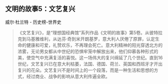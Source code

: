 ## 文明的故事5：文艺复兴

威尔·杜兰特  -  历史榜-世界史

> 《文艺复兴》，是“理想国经典馆”系列作品《文明的故事》第5卷。从彼特拉克到马基雅维利，从达芬·奇到米开朗基罗，意大利人厌倦了原罪，认定生命的健康和可爱，礼赞欢乐，不再理会死亡。意大利精神的阳光穿透北方的浓雾，无论男女都从中世纪的恐惧牢笼中解放出来，他们仰慕各种形式的美，使空气中充满复活的喜悦。这一场伟大的复兴绵延了几个世纪。直到16世纪，文艺复兴已在意大利枯萎，法国、德国、荷兰、英国和西班牙才开出复兴的花朵。文艺复兴不是时间上的一个段落，而是一种生活和思想的方式，经过商业、战争的影响从意大利传遍全欧。
